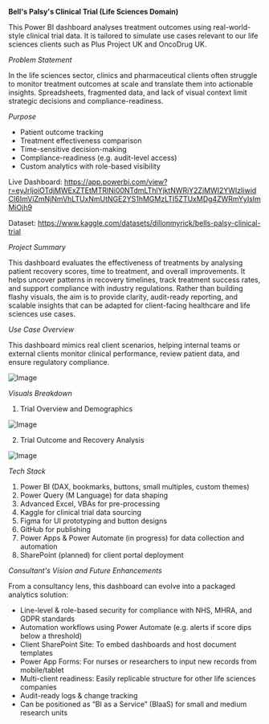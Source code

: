 **Bell's Palsy's Clinical Trial (Life Sciences Domain)**


This Power BI dashboard analyses treatment outcomes using real-world-style clinical trial data. It is tailored to simulate use cases relevant to our life sciences clients such as Plus Project UK and OncoDrug UK.

*Problem Statement*

In the life sciences sector, clinics and pharmaceutical clients often struggle to monitor treatment outcomes at scale and translate them into actionable insights. Spreadsheets, fragmented data, and lack of visual context limit strategic decisions and compliance-readiness.

*Purpose*

- Patient outcome tracking
- Treatment effectiveness comparison
- Time-sensitive decision-making
- Compliance-readiness (e.g. audit-level access)
- Custom analytics with role-based visibility

Live Dashboard: https://app.powerbi.com/view?r=eyJrIjoiOTdjMWExZTEtMTRlNi00NTdmLThlYjktNWRjY2ZjMWI2YWIzIiwidCI6ImViZmNjNmVhLTUxNmUtNGE2YS1hMGMzLTI5ZTUxMDg4ZWRmYyIsImMiOjh9

Dataset: https://www.kaggle.com/datasets/dillonmyrick/bells-palsy-clinical-trial

*Project Summary*

This dashboard evaluates the effectiveness of treatments by analysing patient recovery scores, time to treatment, and overall improvements. It helps uncover patterns in recovery timelines, track treatment success rates, and support compliance with industry regulations.
Rather than building flashy visuals, the aim is to provide clarity, audit-ready reporting, and scalable insights that can be adapted for client-facing healthcare and life sciences use cases.

*Use Case Overview*

This dashboard mimics real client scenarios, helping internal teams or external clients monitor clinical performance, review patient data, and ensure regulatory compliance.


![Image](https://github.com/user-attachments/assets/43948b03-0d9c-4760-813f-0861d1d726c6)


*Visuals Breakdown*

1. Trial Overview and Demographics

![Image](https://github.com/user-attachments/assets/30148273-5468-44c5-93f2-ccd0d9de8f6a)

2. Trial Outcome and Recovery Analysis

![Image](https://github.com/user-attachments/assets/2a0ad794-0e02-48ed-948f-03dc112fb050)

*Tech Stack*

1. Power BI (DAX, bookmarks, buttons, small multiples, custom themes)
2. Power Query (M Language) for data shaping
3. Advanced Excel, VBAs for pre-processing
4. Kaggle for clinical trial data sourcing
5. Figma for UI prototyping and button designs
6. GitHub for publishing
7. Power Apps & Power Automate (in progress) for data collection and automation
8. SharePoint (planned) for client portal deployment

*Consultant's Vision and Future Enhancements*

From a consultancy lens, this dashboard can evolve into a packaged analytics solution:

- Line-level & role-based security for compliance with NHS, MHRA, and GDPR standards
- Automation workflows using Power Automate (e.g. alerts if score dips below a threshold)
- Client SharePoint Site: To embed dashboards and host document templates
- Power App Forms: For nurses or researchers to input new records from mobile/tablet
- Multi-client readiness: Easily replicable structure for other life sciences companies
- Audit-ready logs & change tracking
- Can be positioned as “BI as a Service” (BIaaS) for small and medium research units
